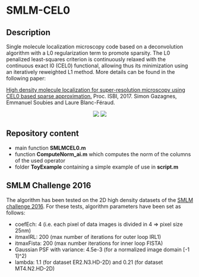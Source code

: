 # SMLM-CEL0

## Description
Single molecule localization microscopy code based on a deconvolution algorithm with a L0 regularization term to promote sparsity.
The L0 penalized least-squares criterion is continuously relaxed with the continuous exact l0 (CEL0) functional, allowing thus its minimization using an iteratively reweighted L1 method. More details can be found in the following paper:

<a href="https://hal.inria.fr/hal-01443565" target="_blank">High density molecule localization for super-resolution microscopy using CEL0 based sparse approximation.</a> Proc. ISBI, 2017. 
Simon Gazagnes, Emmanuel Soubies and Laure Blanc-Féraud.


<p align="center">
<img src="https://github.com/esoubies/SMLM-CEL0/blob/master/imgs/recons1.png"/>
<img src="https://github.com/esoubies/SMLM-CEL0/blob/master/imgs/recons2.png"/>
</p>

## Repository content
* main function **SMLMCEL0.m** 
* function **ComputeNorm_ai.m** which computes the norm of the columns of the used operator
* folder **ToyExample** containing a simple example of use in **script.m** 

## SMLM Challenge 2016
The algorithm has been tested on the 2D high density datasets of the [SMLM challenge 2016](http://bigwww.epfl.ch/smlm/challenge2016/index.html). For these tests, algorithm parameters have been set as follows:
* coefEch: 4  (i.e. each pixel of data images is divided in 4 => pixel size 25nm)
* itmaxIRL: 200  (max number of iterations for outer loop IRL1)
* itmaxFista: 200 (max number iterations for inner loop FISTA)
* Gaussian PSF with variance: 4.5e-3 (for a normalized image domain [-1 1]^2)
* lambda: 1.1 (for dataset ER2.N3.HD-2D) and 0.21 (for dataset MT4.N2.HD-2D)

